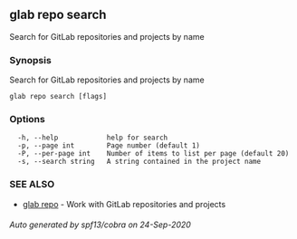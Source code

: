 ## glab repo search

Search for GitLab repositories and projects by name

### Synopsis

Search for GitLab repositories and projects by name

```
glab repo search [flags]
```

### Options

```
  -h, --help            help for search
  -p, --page int        Page number (default 1)
  -P, --per-page int    Number of items to list per page (default 20)
  -s, --search string   A string contained in the project name
```

### SEE ALSO

* [glab repo](glab_repo.md)	 - Work with GitLab repositories and projects

###### Auto generated by spf13/cobra on 24-Sep-2020
